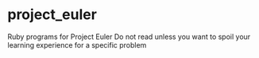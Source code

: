 project_euler
=============

Ruby programs for Project Euler
Do not read unless you want to spoil your learning experience for a specific problem
